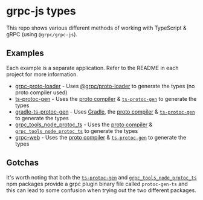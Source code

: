 # grpc-js types

This repo shows various different methods of working with TypeScript & gRPC (using `@grpc/grpc-js`).

## Examples

Each example is a separate application. Refer to the README in each project for more information.

- [grpc-proto-loader](./examples/grpc-proto-loader) - Uses [@grpc/proto-loader](https://www.npmjs.com/package/@grpc/proto-loader) to generate the types (no proto compiler used)
- [ts-protoc-gen](./examples/ts-protoc-gen) - Uses the [proto compiler](https://www.npmjs.com/package/grpc-tools) & [`ts-protoc-gen`](https://www.npmjs.com/package/ts-protoc-gen) to generate the types
- [gradle-ts-protoc-gen](./examples/gradle-ts-protoc-gen) - Uses [Gradle](https://gradle.org/), the [proto compiler](https://www.npmjs.com/package/grpc-tools) & [`ts-protoc-gen`](https://www.npmjs.com/package/ts-protoc-gen) to generate the types
- [grpc_tools_node_protoc_ts](./examples/gradle-ts-protoc-gen) - Uses the [proto compiler](https://www.npmjs.com/package/grpc-tools) & [`grpc_tools_node_protoc_ts`](https://www.npmjs.com/package/grpc_tools_node_protoc_ts) to generate the types
- [grpc-web](./examples/grpc-web) - Uses the [proto compiler](https://www.npmjs.com/package/grpc-tools) & [`ts-protoc-gen`](https://www.npmjs.com/package/ts-protoc-gen) to generate the types

## Gotchas

It's worth noting that both the [`ts-protoc-gen`](https://www.npmjs.com/package/ts-protoc-gen) and [`grpc_tools_node_protoc_ts`](https://www.npmjs.com/package/grpc_tools_node_protoc_ts) npm packages provide a grpc plugin binary file called `protoc-gen-ts` and this can lead to some confusion when trying out the two different packages.
